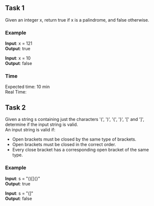 ## Task 1
Given an integer x, return true if x is a palindrome, and false otherwise. 

### Example
**Input**: x = 121 \
**Output**: true

**Input**: x = 10 \
**Output**: false

### Time
Expected time: 10 min \
Real Time: 


## Task 2
Given a string s containing just the characters '(', ')', '{', '}', '[' and ']', determine if the input string is valid. \
An input string is valid if: 
- Open brackets must be closed by the same type of brackets.
- Open brackets must be closed in the correct order.
- Every close bracket has a corresponding open bracket of the same type.

### Example

**Input**: s = "()[]{}" \
**Output**: true

**Input**: s = "(]" \
**Output**: false